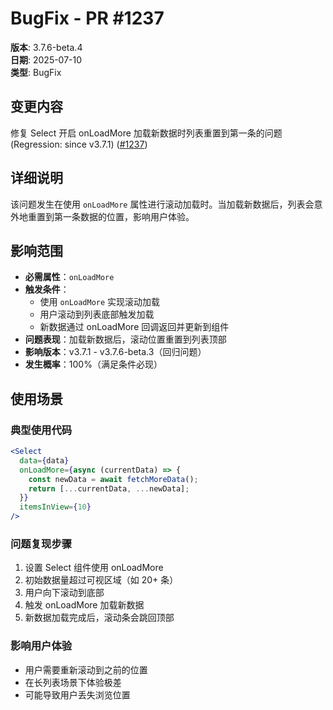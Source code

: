 # BugFix - PR #1237

**版本**: 3.7.6-beta.4  
**日期**: 2025-07-10  
**类型**: BugFix  

## 变更内容

修复 Select 开启 onLoadMore 加载新数据时列表重置到第一条的问题(Regression: since v3.7.1) ([#1237](https://github.com/sheinsight/shineout-next/pull/1237))

## 详细说明

该问题发生在使用 `onLoadMore` 属性进行滚动加载时。当加载新数据后，列表会意外地重置到第一条数据的位置，影响用户体验。

## 影响范围

- **必需属性**：`onLoadMore`
- **触发条件**：
  - 使用 `onLoadMore` 实现滚动加载
  - 用户滚动到列表底部触发加载
  - 新数据通过 onLoadMore 回调返回并更新到组件
- **问题表现**：加载新数据后，滚动位置重置到列表顶部
- **影响版本**：v3.7.1 - v3.7.6-beta.3（回归问题）
- **发生概率**：100%（满足条件必现）
## 使用场景

### 典型使用代码
```jsx
<Select
  data={data}
  onLoadMore={async (currentData) => {
    const newData = await fetchMoreData();
    return [...currentData, ...newData];
  }}
  itemsInView={10}
/>
```

### 问题复现步骤
1. 设置 Select 组件使用 onLoadMore
2. 初始数据量超过可视区域（如 20+ 条）
3. 用户向下滚动到底部
4. 触发 onLoadMore 加载新数据
5. 新数据加载完成后，滚动条会跳回顶部

### 影响用户体验
- 用户需要重新滚动到之前的位置
- 在长列表场景下体验极差
- 可能导致用户丢失浏览位置